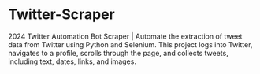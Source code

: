 # Twitter-Scraper
2024 Twitter Automation Bot Scraper | Automate the extraction of tweet data from Twitter using Python and Selenium. This project logs into Twitter, navigates to a profile, scrolls through the page, and collects tweets, including text, dates, links, and images.
